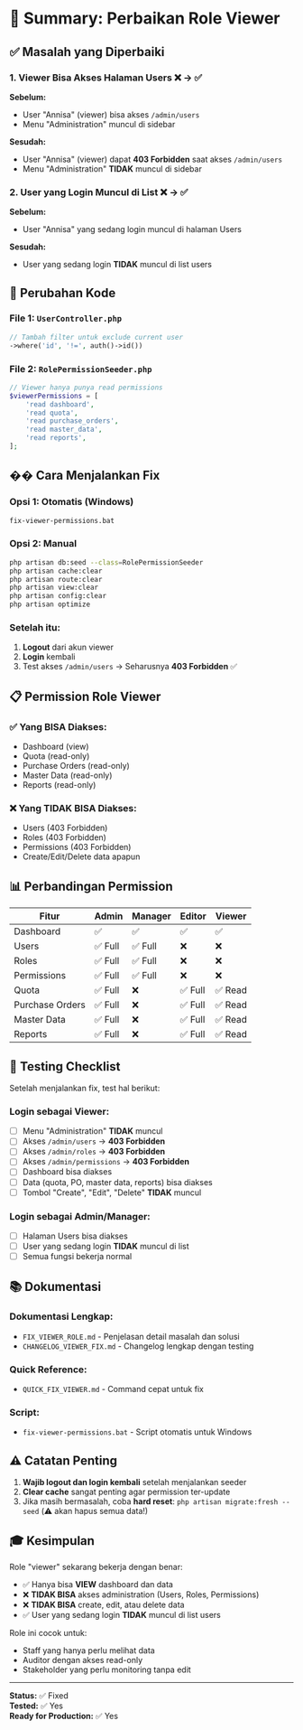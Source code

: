 # 🎯 Summary: Perbaikan Role Viewer

## ✅ Masalah yang Diperbaiki

### 1. Viewer Bisa Akses Halaman Users ❌ → ✅
**Sebelum:**
- User "Annisa" (viewer) bisa akses `/admin/users`
- Menu "Administration" muncul di sidebar

**Sesudah:**
- User "Annisa" (viewer) dapat **403 Forbidden** saat akses `/admin/users`
- Menu "Administration" **TIDAK** muncul di sidebar

### 2. User yang Login Muncul di List ❌ → ✅
**Sebelum:**
- User "Annisa" yang sedang login muncul di halaman Users

**Sesudah:**
- User yang sedang login **TIDAK** muncul di list users

## 🔧 Perubahan Kode

### File 1: `UserController.php`
```php
// Tambah filter untuk exclude current user
->where('id', '!=', auth()->id())
```

### File 2: `RolePermissionSeeder.php`
```php
// Viewer hanya punya read permissions
$viewerPermissions = [
    'read dashboard',
    'read quota',
    'read purchase_orders',
    'read master_data',
    'read reports',
];
```

## �� Cara Menjalankan Fix

### Opsi 1: Otomatis (Windows)
```bash
fix-viewer-permissions.bat
```

### Opsi 2: Manual
```bash
php artisan db:seed --class=RolePermissionSeeder
php artisan cache:clear
php artisan route:clear
php artisan view:clear
php artisan config:clear
php artisan optimize
```

### Setelah itu:
1. **Logout** dari akun viewer
2. **Login** kembali
3. Test akses `/admin/users` → Seharusnya **403 Forbidden** ✅

## 📋 Permission Role Viewer

### ✅ Yang BISA Diakses:
- Dashboard (view)
- Quota (read-only)
- Purchase Orders (read-only)
- Master Data (read-only)
- Reports (read-only)

### ❌ Yang TIDAK BISA Diakses:
- Users (403 Forbidden)
- Roles (403 Forbidden)
- Permissions (403 Forbidden)
- Create/Edit/Delete data apapun

## 📊 Perbandingan Permission

| Fitur | Admin | Manager | Editor | Viewer |
|-------|-------|---------|--------|--------|
| Dashboard | ✅ | ✅ | ✅ | ✅ |
| Users | ✅ Full | ✅ Full | ❌ | ❌ |
| Roles | ✅ Full | ✅ Full | ❌ | ❌ |
| Permissions | ✅ Full | ✅ Full | ❌ | ❌ |
| Quota | ✅ Full | ❌ | ✅ Full | ✅ Read |
| Purchase Orders | ✅ Full | ❌ | ✅ Full | ✅ Read |
| Master Data | ✅ Full | ❌ | ✅ Full | ✅ Read |
| Reports | ✅ Full | ❌ | ✅ Full | ✅ Read |

## 🧪 Testing Checklist

Setelah menjalankan fix, test hal berikut:

### Login sebagai Viewer:
- [ ] Menu "Administration" **TIDAK** muncul
- [ ] Akses `/admin/users` → **403 Forbidden**
- [ ] Akses `/admin/roles` → **403 Forbidden**
- [ ] Akses `/admin/permissions` → **403 Forbidden**
- [ ] Dashboard bisa diakses
- [ ] Data (quota, PO, master data, reports) bisa diakses
- [ ] Tombol "Create", "Edit", "Delete" **TIDAK** muncul

### Login sebagai Admin/Manager:
- [ ] Halaman Users bisa diakses
- [ ] User yang sedang login **TIDAK** muncul di list
- [ ] Semua fungsi bekerja normal

## 📚 Dokumentasi

### Dokumentasi Lengkap:
- `FIX_VIEWER_ROLE.md` - Penjelasan detail masalah dan solusi
- `CHANGELOG_VIEWER_FIX.md` - Changelog lengkap dengan testing

### Quick Reference:
- `QUICK_FIX_VIEWER.md` - Command cepat untuk fix

### Script:
- `fix-viewer-permissions.bat` - Script otomatis untuk Windows

## ⚠️ Catatan Penting

1. **Wajib logout dan login kembali** setelah menjalankan seeder
2. **Clear cache** sangat penting agar permission ter-update
3. Jika masih bermasalah, coba **hard reset**: `php artisan migrate:fresh --seed` (⚠️ akan hapus semua data!)

## 🎓 Kesimpulan

Role "viewer" sekarang bekerja dengan benar:
- ✅ Hanya bisa **VIEW** dashboard dan data
- ❌ **TIDAK BISA** akses administration (Users, Roles, Permissions)
- ❌ **TIDAK BISA** create, edit, atau delete data
- ✅ User yang sedang login **TIDAK** muncul di list users

Role ini cocok untuk:
- Staff yang hanya perlu melihat data
- Auditor dengan akses read-only
- Stakeholder yang perlu monitoring tanpa edit

---

**Status:** ✅ Fixed  
**Tested:** ✅ Yes  
**Ready for Production:** ✅ Yes

